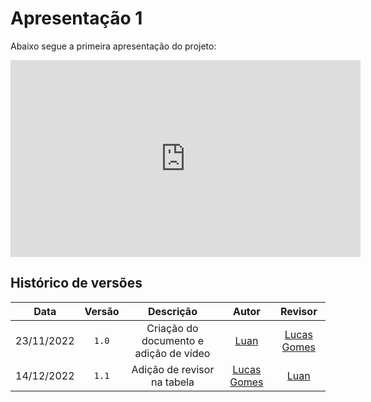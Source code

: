 # Apresentação 1

Abaixo segue a primeira apresentação do projeto:

<iframe width="560" height="315" src="https://www.youtube.com/embed/WLH3dBZST9M" title="YouTube video player" frameborder="0" allow="accelerometer; autoplay; clipboard-write; encrypted-media; gyroscope; picture-in-picture" allowfullscreen></iframe>

## Histórico de versões

|    Data    | Versão |      Descrição       |               Autor               |                    Revisor                     |
| :--------: | :----: | :------------------: | :-------------------------------: | :--------------------------------------------: |
| 23/11/2022 |  `1.0`   | Criação do documento e adição de vídeo | [Luan](https://github.com/Luanmq) | [Lucas Gomes](https://github.com/lucasgcaldas) |
| 14/12/2022 | `1.1`  | Adição de revisor na tabela | [Lucas Gomes](https://github.com/lucasgcaldas) | [Luan](https://github.com/Luanmq) |
